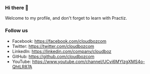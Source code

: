 ### Hi there 👋
Welcome to my profile, and don't forget to learn with Practiz.

### Follow us
- Facebook: https://facebook.com/cloudbozcom
- Twitter: https://twitter.com/cloudbozcom
- LinkedIn: https://linkedin.com/company/cloudboz
- GitHub: https://github.com/cloudbozcom
- YouTube: https://www.youtube.com/channel/UCvi6MYIzgXMS4o-QhtLR87A
